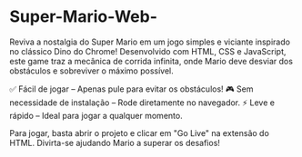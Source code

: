 # Super-Mario-Web-

Reviva a nostalgia do Super Mario em um jogo simples e viciante inspirado no clássico Dino do Chrome! Desenvolvido com HTML, CSS e JavaScript, este game traz a mecânica de corrida infinita, onde Mario deve desviar dos obstáculos e sobreviver o máximo possível.

✅ Fácil de jogar – Apenas pule para evitar os obstáculos!
🎮 Sem necessidade de instalação – Rode diretamente no navegador.
⚡ Leve e rápido – Ideal para jogar a qualquer momento.

Para jogar, basta abrir o projeto e clicar em "Go Live" na extensão do HTML. Divirta-se ajudando Mario a superar os desafios!
